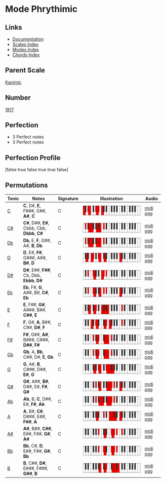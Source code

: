 # Mode Phrythimic

## Links

- [Documentation](index.md)
- [Scales Index](Scales.md)
- [Modes Index](Modes.md)
- [Chords Index](Chords.md)

## Parent Scale

[Kanimic](ScaleKanimic.md)

## Number

[1817](https://ianring.com/musictheory/scales/1817)

## Perfection

- 3 Perfect notes
- 3 Perfect notes

## Perfection Profile

[false true false true true false]

## Permutations

| Tonic | Notes | Signature | Illustration | Audio |
|-------|-------|-----------|--------------|-------|
| [C](ModeCNaturalPhrythimic.md) | **C**, D#, **E**, F###, G##, **A#**, **C** | C | ![CNaturalPhrythimic](ModeCNaturalPhrythimic.png) | [midi](ModeCNaturalPhrythimic.mid) [ogg](ModeCNaturalPhrythimic.ogg) |
| [C#](ModeCSharpPhrythimic.md) | **C#**, D##, **E#**, Cbbb, Cbb, **Dbbb**, **C#** | C | ![CSharpPhrythimic](ModeCSharpPhrythimic.png) | [midi](ModeCSharpPhrythimic.mid) [ogg](ModeCSharpPhrythimic.ogg) |
| [Db](ModeDFlatPhrythimic.md) | **Db**, E, **F**, G##, A#, **B**, **Db** | C | ![DFlatPhrythimic](ModeDFlatPhrythimic.png) | [midi](ModeDFlatPhrythimic.mid) [ogg](ModeDFlatPhrythimic.ogg) |
| [D](ModeDNaturalPhrythimic.md) | **D**, E#, **F#**, G###, A##, **B#**, **D** | C | ![DNaturalPhrythimic](ModeDNaturalPhrythimic.png) | [midi](ModeDNaturalPhrythimic.mid) [ogg](ModeDNaturalPhrythimic.ogg) |
| [D#](ModeDSharpPhrythimic.md) | **D#**, E##, **F##**, Cb, Dbb, **Ebbb**, **D#** | C | ![DSharpPhrythimic](ModeDSharpPhrythimic.png) | [midi](ModeDSharpPhrythimic.mid) [ogg](ModeDSharpPhrythimic.ogg) |
| [Eb](ModeEFlatPhrythimic.md) | **Eb**, F#, **G**, A##, B#, **C#**, **Eb** | C | ![EFlatPhrythimic](ModeEFlatPhrythimic.png) | [midi](ModeEFlatPhrythimic.mid) [ogg](ModeEFlatPhrythimic.ogg) |
| [E](ModeENaturalPhrythimic.md) | **E**, F##, **G#**, A###, B##, **C##**, **E** | C | ![ENaturalPhrythimic](ModeENaturalPhrythimic.png) | [midi](ModeENaturalPhrythimic.mid) [ogg](ModeENaturalPhrythimic.ogg) |
| [F](ModeFNaturalPhrythimic.md) | **F**, G#, **A**, B##, C##, **D#**, **F** | C | ![FNaturalPhrythimic](ModeFNaturalPhrythimic.png) | [midi](ModeFNaturalPhrythimic.mid) [ogg](ModeFNaturalPhrythimic.ogg) |
| [F#](ModeFSharpPhrythimic.md) | **F#**, G##, **A#**, B###, C###, **D##**, **F#** | C | ![FSharpPhrythimic](ModeFSharpPhrythimic.png) | [midi](ModeFSharpPhrythimic.mid) [ogg](ModeFSharpPhrythimic.ogg) |
| [Gb](ModeGFlatPhrythimic.md) | **Gb**, A, **Bb**, C##, D#, **E**, **Gb** | C | ![GFlatPhrythimic](ModeGFlatPhrythimic.png) | [midi](ModeGFlatPhrythimic.mid) [ogg](ModeGFlatPhrythimic.ogg) |
| [G](ModeGNaturalPhrythimic.md) | **G**, A#, **B**, C###, D##, **E#**, **G** | C | ![GNaturalPhrythimic](ModeGNaturalPhrythimic.png) | [midi](ModeGNaturalPhrythimic.mid) [ogg](ModeGNaturalPhrythimic.ogg) |
| [G#](ModeGSharpPhrythimic.md) | **G#**, A##, **B#**, D##, E#, **F#**, **G#** | C | ![GSharpPhrythimic](ModeGSharpPhrythimic.png) | [midi](ModeGSharpPhrythimic.mid) [ogg](ModeGSharpPhrythimic.ogg) |
| [Ab](ModeAFlatPhrythimic.md) | **Ab**, B, **C**, D##, E#, **F#**, **Ab** | C | ![AFlatPhrythimic](ModeAFlatPhrythimic.png) | [midi](ModeAFlatPhrythimic.mid) [ogg](ModeAFlatPhrythimic.ogg) |
| [A](ModeANaturalPhrythimic.md) | **A**, B#, **C#**, D###, E##, **F##**, **A** | C | ![ANaturalPhrythimic](ModeANaturalPhrythimic.png) | [midi](ModeANaturalPhrythimic.mid) [ogg](ModeANaturalPhrythimic.ogg) |
| [A#](ModeASharpPhrythimic.md) | **A#**, B##, **C##**, E##, F##, **G#**, **A#** | C | ![ASharpPhrythimic](ModeASharpPhrythimic.png) | [midi](ModeASharpPhrythimic.mid) [ogg](ModeASharpPhrythimic.ogg) |
| [Bb](ModeBFlatPhrythimic.md) | **Bb**, C#, **D**, E##, F##, **G#**, **Bb** | C | ![BFlatPhrythimic](ModeBFlatPhrythimic.png) | [midi](ModeBFlatPhrythimic.mid) [ogg](ModeBFlatPhrythimic.ogg) |
| [B](ModeBNaturalPhrythimic.md) | **B**, C##, **D#**, E###, F###, **G##**, **B** | C | ![BNaturalPhrythimic](ModeBNaturalPhrythimic.png) | [midi](ModeBNaturalPhrythimic.mid) [ogg](ModeBNaturalPhrythimic.ogg) |
